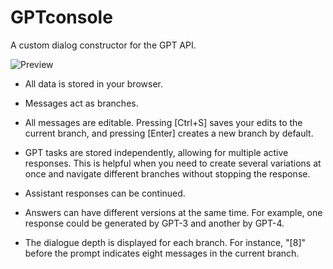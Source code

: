 # GPTconsole

A custom dialog constructor for the GPT API. 

![Preview](https://raw.githubusercontent.com/lennartle/gptconsole/main/preview.gif)

- All data is stored in your browser.

- Messages act as branches.

- All messages are editable. Pressing [Ctrl+S] saves your edits to the current branch, and pressing [Enter] creates a new branch by default.

- GPT tasks are stored independently, allowing for multiple active responses. This is helpful when you need to create several variations at once and navigate different branches without stopping the response.

- Assistant responses can be continued.

- Answers can have different versions at the same time. For example, one response could be generated by GPT-3 and another by GPT-4.

- The dialogue depth is displayed for each branch. For instance, "[8]" before the prompt indicates eight messages in the current branch.

